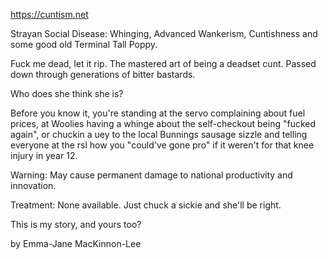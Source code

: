https://cuntism.net

Strayan Social Disease: Whinging, Advanced Wankerism, Cuntishness and some good old Terminal Tall Poppy. 

Fuck me dead, let it rip. The mastered art of being a deadset cunt. Passed down through generations of bitter bastards.

Who does she think she is?

Before you know it, you're standing at the servo complaining about fuel prices, at Woolies having a whinge about the self-checkout being "fucked again", or chuckin a uey to the local Bunnings sausage sizzle and telling everyone at the rsl how you "could've gone pro" if it weren't for that knee injury in year 12.

Warning: May cause permanent damage to national productivity and innovation. 

Treatment: None available. Just chuck a sickie and she'll be right.

This is my story, and yours too?

by Emma-Jane MacKinnon-Lee